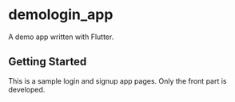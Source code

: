 # demologin_app

A demo app written with Flutter.

## Getting Started

This is a sample login and signup app pages. Only the front part is developed.